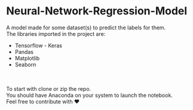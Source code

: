 # Neural-Network-Regression-Model
A model made for some dataset(s) to predict the labels for them.<br>
The libraries imported in the project are:<br>
+ Tensorflow - Keras
+ Pandas
+ Matplotlib
+ Seaborn
<br>
<br>
To start with clone or zip the repo.<br>
You should have Anaconda on your system to launch the notebook.<br>
Feel free to contribute with ❤️

